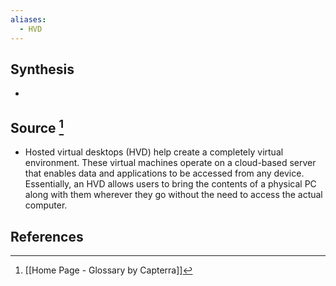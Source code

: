 ```yaml
---
aliases:
  - HVD
---
```

## Synthesis
- 
## Source [^1]
- Hosted virtual desktops (HVD) help create a completely virtual environment. These virtual machines operate on a cloud-based server that enables data and applications to be accessed from any device. Essentially, an HVD allows users to bring the contents of a physical PC along with them wherever they go without the need to access the actual computer.
## References

[^1]: [[Home Page - Glossary by Capterra]]